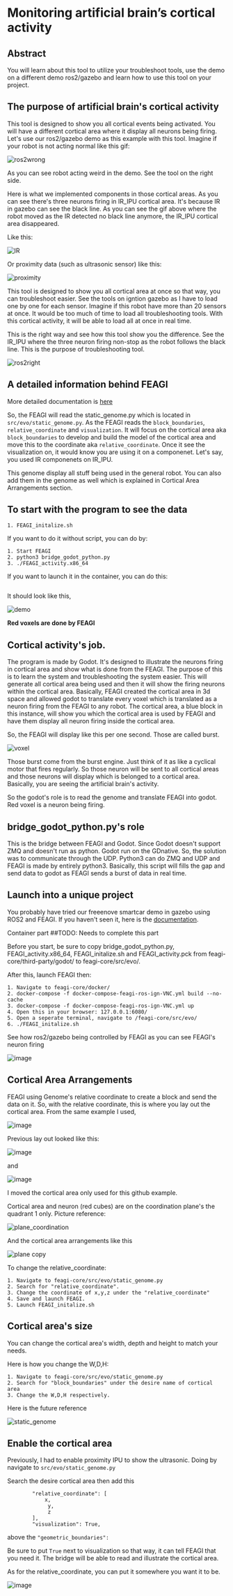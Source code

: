 # Monitoring artificial brain’s cortical activity
## Abstract
You will learn about this tool to utilize your troubleshoot tools, use the demo on a different demo ros2/gazebo and learn how to use this tool on your project.
 
## The purpose of artificial brain's cortical activity
This tool is designed to show you all cortical events being activated. You will have a different cortical area where it display all neurons being firing. Let's use our ros2/gazebo demo as this example with this tool. Imagine if your robot is not acting normal like this gif:


![ros2wrong](docs/bug_example.gif)



As you can see robot acting weird in the demo. See the tool on the right side.

Here is what we implemented components in those cortical areas. As you can see there's three neurons firing in IR_IPU cortical area. It's because IR in gazebo can see the black line. As you can see the gif above where the robot moved as the IR detected no black line anymore, the IR_IPU cortical area disappeared. 

Like this:

![IR](docs/IR_test.gif)

Or proximity data (such as ultrasonic sensor) like this:


![proximity](docs/ultrasonic_test.gif)


This tool is designed to show you all cortical area at once so that way, you can troubleshoot easier. See the tools on igntion gazebo as I have to load one by one for each sensor. Imagine if this robot have more than 20 sensors at once. It would be too much of time to load all troubleshooting tools. With this cortical activity, it will be able to load all at once in real time.







This is the right way and see how this tool show you the difference. See the IR_IPU where the three neuron firing non-stop as the robot follows the black line. This is the purpose of troubleshooting tool.


![ros2right](docs/right_example.gif)



## A detailed information behind FEAGI
More detailed documentation is [here](https://github.com/feagi/feagi-core#readme)

So, the FEAGI will read the static_genome.py which is located in `src/evo/static_genome.py`. As the FEAGI reads the `block_boundaries`, `relative_coordinate` and `visualization`. It will focus on the cortical area aka `block_boundaries` to develop and build the model of the cortical area and move this to the coordinate aka `relative_coordinate`. Once it see the visualization on, it would know you are using it on a componenet. Let's say, you used IR componenets on IR_IPU. 

This genome display all stuff being used in the general robot. You can also add them in the genome as well which is explained in Cortical Area Arrangements section.

## To start with the program to see the data
```
1. FEAGI_initalize.sh
```

If you want to do it without script, you can do by:
```
1. Start FEAGI
2. python3 bridge_godot_python.py
3. ./FEAGI_activity.x86_64
```
If you want to launch it in the container, you can do this:
```

```
It should look like this,

![demo](docs/display_godot.gif)



**Red voxels are done by FEAGI**

## Cortical activity's job.
The program is made by Godot. It's designed to illustrate the neurons firing in cortical area and show what is done from the FEAGI. The purpose of this is to learn the system and troubleshooting the system easier. This will generate all cortical area being used and then it will show the firing neurons within the cortical area. Basically, FEAGI created the cortical area in 3d space and allowed godot to translate every voxel which is translated as a neuron firing from the FEAGI to any robot. The cortical area, a blue block in this instance, will show you which the cortical area is used by FEAGI and have them display all neuron firing inside the cortical area. 

So, the FEAGI will display like this per one second. Those are called burst. 


![voxel](docs/cortical_with_neurons.gif)


Those burst come from the burst engine. Just think of it as like a cyclical motor that fires regularly. So those neuron will be sent to all cortical areas and those neurons will display which is belonged to a cortical area. Basically, you are seeing the artificial brain's activity. 

So the godot's role is to read the genome and translate FEAGI into godot. Red voxel is a neuron being firing.

## bridge_godot_python.py's role
This is the bridge between FEAGI and Godot. Since Godot doesn't support ZMQ and doesn't run as python. Godot run on the GDnative. So, the solution was to communicate through the UDP. Python3 can do ZMQ and UDP and FEAGI is made by entirely python3. Basically, this script will fills the gap and send data to godot as FEAGI sends a burst of data in real time. 

## Launch into a unique project

You probably have tried our freeenove smartcar demo in gazebo using ROS2 and FEAGI. If you haven't seen it, here is the  [documentation](https://github.com/feagi/feagi-core/blob/develop/third_party/gazebo/smart_car/freenove_4wd_car_description/README.md).


Container part ##TODO: Needs to complete this part

Before you start, be sure to copy bridge_godot_python.py, FEAGI_activity.x86_64, FEAGI_initalize.sh and FEAGI_activity.pck from feagi-core/third-party/godot/ to feagi-core/src/evo/.

After this, launch FEAGI then:
```
1. Navigate to feagi-core/docker/
2. docker-compose -f docker-compose-feagi-ros-ign-VNC.yml build --no-cache
3. docker-compose -f docker-compose-feagi-ros-ign-VNC.yml up
4. Open this in your browser: 127.0.0.1:6080/
5. Open a seperate terminal, navigate to /feagi-core/src/evo/
6. ./FEAGI_initalize.sh
```

See how ros2/gazebo being controlled by FEAGI as you can see FEAGI's neuron firing 

![image](docs/ros_gazebo_godot.png)

## Cortical Area Arrangements
FEAGI using Genome's relative coordinate to create a block and send the data on it. So, with the relative coordinate, this is where you lay out the cortical area. From the same example I used,

![image](docs/full_cortical_areas.png)



Previous lay out looked like this:

![image](docs/previous1.png)

and 


![image](docs/previous2.png)

I moved the cortical area only used for this github example. 


Cortical area and neuron (red cubes) are on the coordination plane's the quadrant 1 only.
Picture reference: 

![plane_coordination](docs/plane_coordination.png)

And the cortical area arrangements like this

![plane copy](docs/coordination_on_godot.png)

To change the relative_coordinate:
```
1. Navigate to feagi-core/src/evo/static_genome.py
2. Search for "relative_coordinate".
3. Change the coordinate of x,y,z under the "relative_coordinate"
4. Save and launch FEAGI.
5. Launch FEAGI_initalize.sh
```
	
## Cortical area's size
You can change the cortical area's width, depth and height to match your needs. 

Here is how you change the W,D,H:
```
1. Navigate to feagi-core/src/evo/static_genome.py
2. Search for "block_boundaries" under the desire name of cortical area
3. Change the W,D,H respectively.
```

Here is the future reference

![static_genome](docs/static_genome.png)


## Enable the cortical area
Previously, I had to enable proximity IPU to show the ultrasonic. Doing by navigate to `src/evo/static_genome.py`

Search the desire cortical area then add this

            "relative_coordinate": [
                x,
                 y,
                 z
            ],
            "visualization": True,


above the `"geometric_boundaries":`

Be sure to put `True` next to visualization so that way, it can tell FEAGI that you need it. The bridge will be able to read and illustrate the cortical area.

As for the relative_coordinate, you can put it somewhere you want it to be. 

![image](https://user-images.githubusercontent.com/65916520/145425693-d5ef2c1a-c9f2-4aed-8e70-bdcb879903d4.png)
